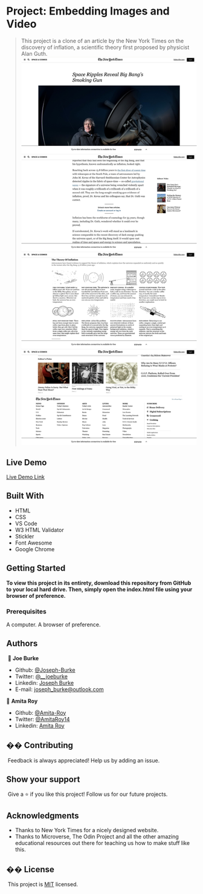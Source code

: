 # Project: Embedding Images and Video
> This project is a clone of an article by the New York Times on the discovery of inflation, a scientific theory first proposed by physicist Alan Guth.
![screenshot](Screenshots/New-York-Times-Screenshot1.jpg)
![screenshot](Screenshots/New-York-Times-Screenshot2.jpg)
![screenshot](Screenshots/New-York-Times-Screenshot3.jpg)
![screenshot](Screenshots/New-York-Times-Screenshot4.jpg)
​
## Live Demo
[Live Demo Link](https://boring-nightingale-71924c.netlify.app/)

## Built With
- HTML
- CSS
- VS Code
- W3 HTML Validator
- Stickler 
- Font Awesome
- Google Chrome
​
## Getting Started
**To view this project in its entirety, download this repository from GitHub to your local hard drive. Then, simply open the index.html file using your browser of preference.**
​
### Prerequisites
A computer.
A browser of preference.
​
## Authors
​
👤 **Joe Burke**

- Github: [@Joseph-Burke](https://github.com/githubhandle)
- Twitter: [@__joeburke](https://twitter.com/__joeburke)
- Linkedin: [Joseph Burke](https://www.linkedin.com/in/joseph-burke-b7a8261a5)
- E-mail: joseph_burke@outlook.com

👤 **Amita Roy**
​
- Github: [@Amita-Roy](https://github.com/Amita-Roy)
- Twitter: [@AmitaRoy14](https://twitter.com/AmitaRoy14)
- Linkedin: [Amita Roy](https://www.linkedin.com/in/amita-roy-3b823b68)
​
## �� Contributing
​
Feedback is always appreciated! Help us by adding an issue.
​
## Show your support
​
Give a ⭐️ if you like this project! Follow us for our future projects.
​
## Acknowledgments
- Thanks to New York Times for a nicely designed website.
- Thanks to Microverse, The Odin Project and all the other amazing educational resources out there for teaching us how to make stuff like this.
​
## �� License
​
This project is [MIT](lic.url) licensed.